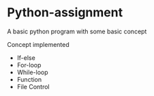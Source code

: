 # Python-assignment
A basic python program with some basic concept

Concept implemented
- If-else
- For-loop
- While-loop
- Function
- File Control
